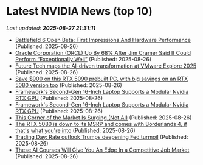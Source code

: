 # Latest NVIDIA News (top 10)
_Last updated: **2025-08-27 21:31:11**_

- [Battlefield 6 Open Beta: First Impressions And Hardware Performance](https://www.forbes.com/sites/moorinsights/2025/08/26/battlefield-6-open-beta-first-impressions-and-hardware-performance/) (Published: 2025-08-26)
- [Oracle Corporation (ORCL) Up By 68% After Jim Cramer Said It Could Perform “Exceptionally Well”](https://finance.yahoo.com/news/oracle-corporation-orcl-68-jim-212201463.html) (Published: 2025-08-26)
- [Future Tech maps the AI-driven transformation at VMware Explore 2025](https://siliconangle.com/2025/08/26/future-tech-maps-ai-driven-business-model-vmwareexplore/) (Published: 2025-08-26)
- [Save $900 on this RTX 5090 prebuilt PC, with big savings on an RTX 5080 version too](https://www.rockpapershotgun.com/save-900-on-this-rtx-5090-prebuilt-pc-with-big-savings-on-an-rtx-5080-version-too) (Published: 2025-08-26)
- [Framework's Second-Gen 16-Inch Laptop Supports a Modular Nvidia RTX GPU](https://me.pcmag.com/en/laptops/31886/frameworks-second-gen-16-inch-laptop-supports-a-modular-nvidia-rtx-gpu) (Published: 2025-08-26)
- [Framework's Second-Gen 16-Inch Laptop Supports a Modular Nvidia RTX GPU](https://uk.pcmag.com/laptops/159750/frameworks-second-gen-16-inch-laptop-supports-a-modular-nvidia-rtx-gpu) (Published: 2025-08-26)
- [This Corner of the Market Is Surging (Not AI)](https://biztoc.com/x/7ce54970ec27b7d6) (Published: 2025-08-26)
- [The RTX 5080 is down to its MSRP and comes with Borderlands 4, if that's what you're into](https://www.rockpapershotgun.com/the-rtx-5080-is-down-to-its-msrp-and-comes-with-borderlands-4-if-thats-what-youre-into) (Published: 2025-08-26)
- [Trading Day: Rate outlook Trumps deepening Fed turmoil](https://finance.yahoo.com/news/trading-day-rate-outlook-trumps-210301917.html) (Published: 2025-08-26)
- [These AI Courses Will Give You An Edge In a Competitive Job Market](https://variety.com/2025/shopping/news/best-udacity-ai-courses-for-job-market-sign-up-online-1236495542/) (Published: 2025-08-26)

